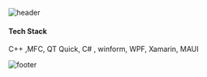 ![header](https://capsule-render.vercel.app/api?type=waving&&color=gradient&height=80&section=header&fontSize=90)
<div align = "top">
  <h4> Tech Stack </h4>
   C++ ,MFC, QT Quick, C# , winform, WPF, Xamarin, MAUI<br/>
</div>

![footer](https://capsule-render.vercel.app/api?type=waving&&color=gradient&height=80&section=footer&fontSize=90)



